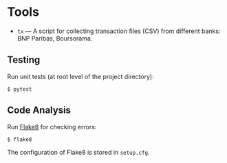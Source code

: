 # Tools

- `tx` — A script for collecting transaction files (CSV) from different banks: BNP Paribas, Boursorama.

## Testing

Run unit tests (at root level of the project directory):

    $ pytest

## Code Analysis

Run [Flake8][flake8] for checking errors:

    $ flake8

The configuration of Flake8 is stored in `setup.cfg`.

[flake8]: http://flake8.pycqa.org/en/latest/

